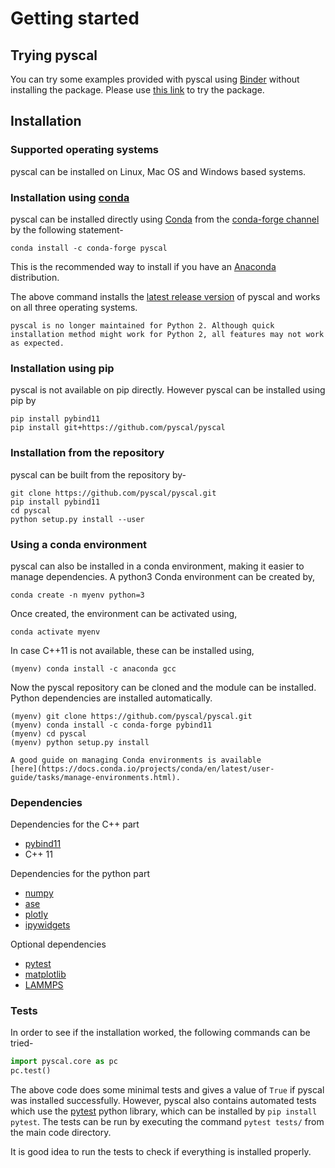 # Getting started

## Trying pyscal

You can try some examples provided with pyscal using
[Binder](https://mybinder.org/) without installing the package. Please
use [this
link](https://mybinder.org/v2/gh/srmnitc/pyscal/master?urlpath=lab) to
try the package.

## Installation

### Supported operating systems

pyscal can be installed on Linux, Mac OS and Windows based systems.

### Installation using [conda](https://anaconda.org)

pyscal can be installed directly using
[Conda](https://docs.conda.io/en/latest/) from the [conda-forge
channel](https://conda-forge.org/) by the following statement-

``` console
conda install -c conda-forge pyscal
```

This is the recommended way to install if you have an
[Anaconda](https://www.anaconda.com/) distribution.

The above command installs the [latest release
version](https://github.com/pyscal/pyscal/releases) of pyscal and works
on all three operating systems.

```{warning}
pyscal is no longer maintained for Python 2. Although quick installation method might work for Python 2, all features may not work as expected.
```


### Installation using pip

pyscal is not available on pip directly. However pyscal can be installed
using pip by

``` console
pip install pybind11
pip install git+https://github.com/pyscal/pyscal
```

### Installation from the repository

pyscal can be built from the repository by-

``` console
git clone https://github.com/pyscal/pyscal.git
pip install pybind11
cd pyscal
python setup.py install --user
```

### Using a conda environment

pyscal can also be installed in a conda environment, making it easier to
manage dependencies. A python3 Conda environment can be created by,

``` console
conda create -n myenv python=3
```

Once created, the environment can be activated using,

``` console
conda activate myenv
```

In case C++11 is not available, these can be installed using,

``` console
(myenv) conda install -c anaconda gcc
```

Now the pyscal repository can be cloned and the module can be installed.
Python dependencies are installed automatically.

``` console
(myenv) git clone https://github.com/pyscal/pyscal.git
(myenv) conda install -c conda-forge pybind11
(myenv) cd pyscal
(myenv) python setup.py install
```

``` {tip}
A good guide on managing Conda environments is available
[here](https://docs.conda.io/projects/conda/en/latest/user-guide/tasks/manage-environments.html).
```

### Dependencies

Dependencies for the C++ part

-   [pybind11](https://github.com/pybind/pybind11)
-   C++ 11

Dependencies for the python part

-   [numpy](https://numpy.org/)
-   [ase](https://wiki.fysik.dtu.dk/ase/)
-   [plotly](https://plotly.com/)
-   [ipywidgets](https://ipywidgets.readthedocs.io/en/latest/)

Optional dependencies

-   [pytest](https://docs.pytest.org/en/latest/)
-   [matplotlib](https://matplotlib.org/)
-   [LAMMPS](https://www.lammps.org/)

### Tests

In order to see if the installation worked, the following commands can
be tried-

``` python
import pyscal.core as pc
pc.test()
```

The above code does some minimal tests and gives a value of `True` if
pyscal was installed successfully. However, pyscal also contains
automated tests which use the
[pytest](https://docs.pytest.org/en/latest/) python library, which can
be installed by `pip install pytest`. The tests can be run by executing
the command `pytest tests/` from the main code directory.

It is good idea to run the tests to check if everything is installed
properly.
